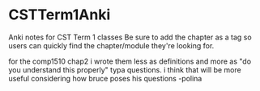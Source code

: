 # CSTTerm1Anki
Anki notes for CST Term 1 classes
Be sure to add the chapter as a tag so users can quickly find the chapter/module they're looking for.

for the comp1510 chap2 i wrote them less as definitions and more as "do you understand this properly" typa questions. i think that will be more useful considering how bruce poses his questions -polina